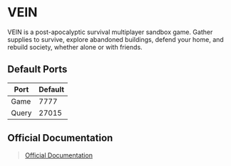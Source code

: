 # VEIN
VEIN is a post-apocalyptic survival multiplayer sandbox game. Gather supplies to survive, explore abandoned buildings, defend your home, and rebuild society, whether alone or with friends.

## Default Ports
| Port            | Default |
| --------------- | ------- |
| Game            | 7777    |
| Query           | 27015   |

## Official Documentation
> [Official Documentation](https://ramjet.notion.site/dedicated-servers)